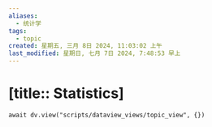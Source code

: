 ```yaml
---
aliases:
  - 统计学
tags:
  - topic
created: 星期五, 三月 8日 2024, 11:03:02 上午
last_modified: 星期日, 七月 7日 2024, 7:48:53 早上
---
```


# [title:: Statistics]

```dataviewjs
await dv.view("scripts/dataview_views/topic_view", {})
```
